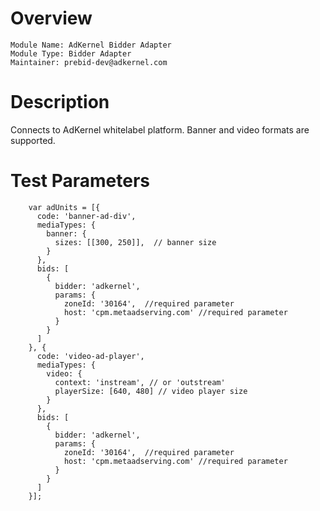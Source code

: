 # Overview

```
Module Name: AdKernel Bidder Adapter
Module Type: Bidder Adapter
Maintainer: prebid-dev@adkernel.com
```

# Description

Connects to AdKernel whitelabel platform.
Banner and video formats are supported.


# Test Parameters
```
	var adUnits = [{
	  code: 'banner-ad-div',
	  mediaTypes: {
		banner: {
		  sizes: [[300, 250]],  // banner size
		}
	  },
	  bids: [
		{
		  bidder: 'adkernel',
		  params: {
			zoneId: '30164',  //required parameter
			host: 'cpm.metaadserving.com' //required parameter
		  }
		}
	  ]
	}, {
	  code: 'video-ad-player',
	  mediaTypes: {
		video: {
		  context: 'instream', // or 'outstream'
		  playerSize: [640, 480] // video player size        	
		}
	  },
	  bids: [
		{
		  bidder: 'adkernel',
		  params: {
			zoneId: '30164',  //required parameter
			host: 'cpm.metaadserving.com' //required parameter
		  }
		}
	  ]
	}];
```
